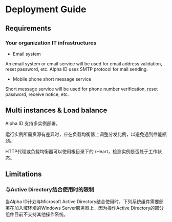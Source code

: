 # Deployment Guide

## Requirements

### Your organization IT infrastructures

* Email system

An email system or email service will be used for email address validation, reset password, etc. Alpha ID uses SMTP protocol for mail sending.

* Mobile phone short message service

Short message service will be used for phone number verification, reset password, receive notice, etc.

## Multi instances & Load balance

Alpha ID 支持多实例部署。

运行实例所需资源有差异时，应在负载均衡器上调整分发比例，以避免遇到性能瓶颈。

HTTP代理或负载均衡器可以使用根目录下的 /Heart，检测实例是否处于工作状态。

## Limitations

### 与Active Directory结合使用时的限制

当Alpha ID计划与Microsoft Active Directory结合使用时，下列系统组件需要部署在加入域环境的Windows Server服务器上，因为操作Active Directory的部分组件目前不支持其他操作系统。